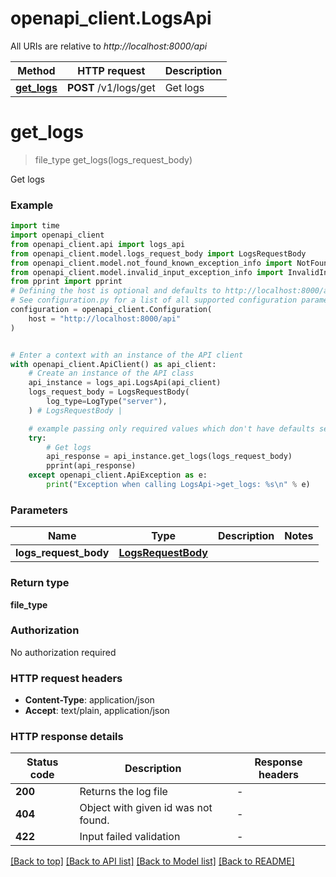 # openapi_client.LogsApi

All URIs are relative to *http://localhost:8000/api*

Method | HTTP request | Description
------------- | ------------- | -------------
[**get_logs**](LogsApi.md#get_logs) | **POST** /v1/logs/get | Get logs


# **get_logs**
> file_type get_logs(logs_request_body)

Get logs

### Example


```python
import time
import openapi_client
from openapi_client.api import logs_api
from openapi_client.model.logs_request_body import LogsRequestBody
from openapi_client.model.not_found_known_exception_info import NotFoundKnownExceptionInfo
from openapi_client.model.invalid_input_exception_info import InvalidInputExceptionInfo
from pprint import pprint
# Defining the host is optional and defaults to http://localhost:8000/api
# See configuration.py for a list of all supported configuration parameters.
configuration = openapi_client.Configuration(
    host = "http://localhost:8000/api"
)


# Enter a context with an instance of the API client
with openapi_client.ApiClient() as api_client:
    # Create an instance of the API class
    api_instance = logs_api.LogsApi(api_client)
    logs_request_body = LogsRequestBody(
        log_type=LogType("server"),
    ) # LogsRequestBody | 

    # example passing only required values which don't have defaults set
    try:
        # Get logs
        api_response = api_instance.get_logs(logs_request_body)
        pprint(api_response)
    except openapi_client.ApiException as e:
        print("Exception when calling LogsApi->get_logs: %s\n" % e)
```


### Parameters

Name | Type | Description  | Notes
------------- | ------------- | ------------- | -------------
 **logs_request_body** | [**LogsRequestBody**](LogsRequestBody.md)|  |

### Return type

**file_type**

### Authorization

No authorization required

### HTTP request headers

 - **Content-Type**: application/json
 - **Accept**: text/plain, application/json


### HTTP response details

| Status code | Description | Response headers |
|-------------|-------------|------------------|
**200** | Returns the log file |  -  |
**404** | Object with given id was not found. |  -  |
**422** | Input failed validation |  -  |

[[Back to top]](#) [[Back to API list]](../README.md#documentation-for-api-endpoints) [[Back to Model list]](../README.md#documentation-for-models) [[Back to README]](../README.md)

